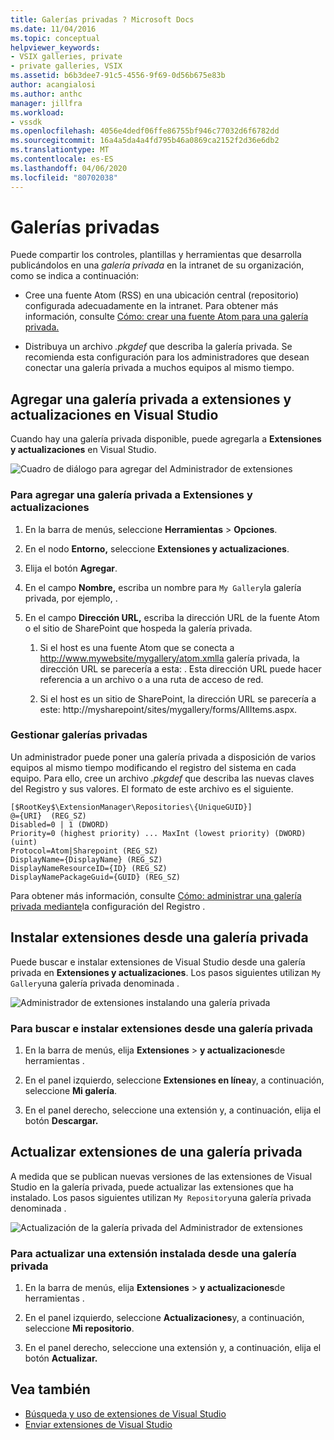 ```yaml
---
title: Galerías privadas ? Microsoft Docs
ms.date: 11/04/2016
ms.topic: conceptual
helpviewer_keywords:
- VSIX galleries, private
- private galleries, VSIX
ms.assetid: b6b3dee7-91c5-4556-9f69-0d56b675e83b
author: acangialosi
ms.author: anthc
manager: jillfra
ms.workload:
- vssdk
ms.openlocfilehash: 4056e4dedf06ffe86755bf946c77032d6f6782dd
ms.sourcegitcommit: 16a4a5da4a4fd795b46a0869ca2152f2d36e6db2
ms.translationtype: MT
ms.contentlocale: es-ES
ms.lasthandoff: 04/06/2020
ms.locfileid: "80702038"
---
```

# <a name="private-galleries"></a>Galerías privadas
Puede compartir los controles, plantillas y herramientas que desarrolla publicándolos en una *galería privada* en la intranet de su organización, como se indica a continuación:

- Cree una fuente Atom (RSS) en una ubicación central (repositorio) configurada adecuadamente en la intranet. Para obtener más información, consulte [Cómo: crear una fuente Atom para una galería privada.](../extensibility/how-to-create-an-atom-feed-for-a-private-gallery.md)

- Distribuya un archivo *.pkgdef* que describa la galería privada. Se recomienda esta configuración para los administradores que desean conectar una galería privada a muchos equipos al mismo tiempo.

## <a name="add-a-private-gallery-to-extensions-and-updates-in-visual-studio"></a>Agregar una galería privada a extensiones y actualizaciones en Visual Studio
 Cuando hay una galería privada disponible, puede agregarla a **Extensiones y actualizaciones** en Visual Studio.

 ![Cuadro de diálogo para agregar del Administrador de extensiones](../extensibility/media/em_adddialog.png "EM_AddDialog")

### <a name="to-add-a-private-gallery-to-extensions-and-updates"></a>Para agregar una galería privada a Extensiones y actualizaciones

1. En la barra de menús, seleccione **Herramientas** > **Opciones**.

2. En el nodo **Entorno,** seleccione **Extensiones y actualizaciones**.

3. Elija el botón **Agregar**.

4. En el campo **Nombre,** escriba un nombre para `My Gallery`la galería privada, por ejemplo, .

5. En el campo **Dirección URL,** escriba la dirección URL de la fuente Atom o el sitio de SharePoint que hospeda la galería privada.

    1. Si el host es una fuente Atom que se conecta a http://www.mywebsite/mygallery/atom.xmlla galería privada, la dirección URL se parecería a esta: .  Esta dirección URL puede hacer referencia a un archivo o a una ruta de acceso de red.

    2. Si el host es un sitio de SharePoint, la dirección URL se parecería a este: http://mysharepoint/sites/mygallery/forms/AllItems.aspx.

### <a name="manage-private-galleries"></a>Gestionar galerías privadas
 Un administrador puede poner una galería privada a disposición de varios equipos al mismo tiempo modificando el registro del sistema en cada equipo. Para ello, cree un archivo *.pkgdef* que describa las nuevas claves del Registro y sus valores.  El formato de este archivo es el siguiente.

```
[$RootKey$\ExtensionManager\Repositories\{UniqueGUID}]
@={URI}  (REG_SZ)
Disabled=0 | 1 (DWORD)
Priority=0 (highest priority) ... MaxInt (lowest priority) (DWORD) (uint)
Protocol=Atom|Sharepoint (REG_SZ)
DisplayName={DisplayName} (REG_SZ)
DisplayNameResourceID={ID} (REG_SZ)
DisplayNamePackageGuid={GUID} (REG_SZ)

```

 Para obtener más información, consulte [Cómo: administrar una galería privada mediante](../extensibility/how-to-manage-a-private-gallery-by-using-registry-settings.md)la configuración del Registro .

## <a name="install-extensions-from-a-private-gallery"></a>Instalar extensiones desde una galería privada
 Puede buscar e instalar extensiones de Visual Studio desde una galería privada en **Extensiones y actualizaciones**. Los pasos siguientes utilizan `My Gallery`una galería privada denominada .

 ![Administrador de extensiones instalando una galería privada](../extensibility/media/em_.png "EM_")

### <a name="to-search-for-and-install-extensions-from-a-private-gallery"></a>Para buscar e instalar extensiones desde una galería privada

1. En la barra de menús, elija **Extensiones** > **y actualizaciones**de herramientas .

2. En el panel izquierdo, seleccione **Extensiones en línea**y, a continuación, seleccione **Mi galería**.

3. En el panel derecho, seleccione una extensión y, a continuación, elija el botón **Descargar.**

## <a name="update-extensions-from-a-private-gallery"></a>Actualizar extensiones de una galería privada
 A medida que se publican nuevas versiones de las extensiones de Visual Studio en la galería privada, puede actualizar las extensiones que ha instalado. Los pasos siguientes utilizan `My Repository`una galería privada denominada .

 ![Actualización de la galería privada del Administrador de extensiones](../extensibility/media/em_update.png "EM_Update")

### <a name="to-update-an-installed-extension-from-a-private-gallery"></a>Para actualizar una extensión instalada desde una galería privada

1. En la barra de menús, elija **Extensiones** > **y actualizaciones**de herramientas .

2. En el panel izquierdo, seleccione **Actualizaciones**y, a continuación, seleccione **Mi repositorio**.

3. En el panel derecho, seleccione una extensión y, a continuación, elija el botón **Actualizar.**

## <a name="see-also"></a>Vea también
- [Búsqueda y uso de extensiones de Visual Studio](../ide/finding-and-using-visual-studio-extensions.md)
- [Enviar extensiones de Visual Studio](../extensibility/shipping-visual-studio-extensions.md)
